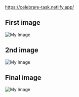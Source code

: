 <https://celebrare-task.netlify.app/>

## First image
![My Image](https://i.ibb.co/KjWRyTB/Screenshot-97.png)

## 2nd image
![My Image](https://i.ibb.co/566xbxh/Screenshot-98.png)

## Final image
![My Image](https://i.ibb.co/1qX3p2d/Screenshot-99.png)
